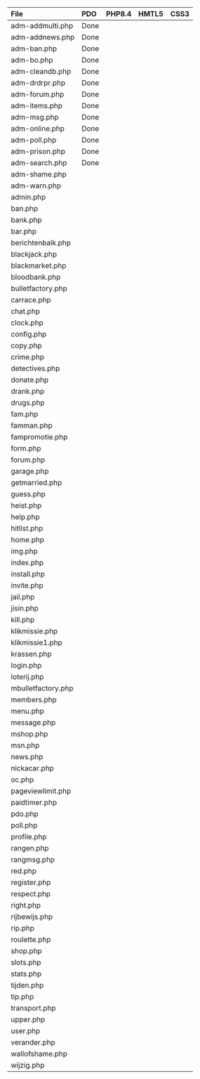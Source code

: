 | File               | PDO   | PHP8.4   | HMTL5   | CSS3   |
|:-------------------|:------|:---------|:--------|:-------|
| adm-addmulti.php   | Done  |          |         |        |
| adm-addnews.php    | Done  |          |         |        |
| adm-ban.php        | Done  |          |         |        |
| adm-bo.php         | Done  |          |         |        |
| adm-cleandb.php    | Done  |          |         |        |
| adm-drdrpr.php     | Done  |          |         |        |
| adm-forum.php      | Done  |          |         |        |
| adm-items.php      | Done  |          |         |        |
| adm-msg.php        | Done  |          |         |        |
| adm-online.php     | Done  |          |         |        |
| adm-poll.php       | Done  |          |         |        |
| adm-prison.php     | Done  |          |         |        |
| adm-search.php     | Done  |          |         |        |
| adm-shame.php      |       |          |         |        |
| adm-warn.php       |       |          |         |        |
| admin.php          |       |          |         |        |
| ban.php            |       |          |         |        |
| bank.php           |       |          |         |        |
| bar.php            |       |          |         |        |
| berichtenbalk.php  |       |          |         |        |
| blackjack.php      |       |          |         |        |
| blackmarket.php    |       |          |         |        |
| bloodbank.php      |       |          |         |        |
| bulletfactory.php  |       |          |         |        |
| carrace.php        |       |          |         |        |
| chat.php           |       |          |         |        |
| clock.php          |       |          |         |        |
| config.php         |       |          |         |        |
| copy.php           |       |          |         |        |
| crime.php          |       |          |         |        |
| detectives.php     |       |          |         |        |
| donate.php         |       |          |         |        |
| drank.php          |       |          |         |        |
| drugs.php          |       |          |         |        |
| fam.php            |       |          |         |        |
| famman.php         |       |          |         |        |
| fampromotie.php    |       |          |         |        |
| form.php           |       |          |         |        |
| forum.php          |       |          |         |        |
| garage.php         |       |          |         |        |
| getmarried.php     |       |          |         |        |
| guess.php          |       |          |         |        |
| heist.php          |       |          |         |        |
| help.php           |       |          |         |        |
| hitlist.php        |       |          |         |        |
| home.php           |       |          |         |        |
| img.php            |       |          |         |        |
| index.php          |       |          |         |        |
| install.php        |       |          |         |        |
| invite.php         |       |          |         |        |
| jail.php           |       |          |         |        |
| jisin.php          |       |          |         |        |
| kill.php           |       |          |         |        |
| klikmissie.php     |       |          |         |        |
| klikmissie1.php    |       |          |         |        |
| krassen.php        |       |          |         |        |
| login.php          |       |          |         |        |
| loterij.php        |       |          |         |        |
| mbulletfactory.php |       |          |         |        |
| members.php        |       |          |         |        |
| menu.php           |       |          |         |        |
| message.php        |       |          |         |        |
| mshop.php          |       |          |         |        |
| msn.php            |       |          |         |        |
| news.php           |       |          |         |        |
| nickacar.php       |       |          |         |        |
| oc.php             |       |          |         |        |
| pageviewlimit.php  |       |          |         |        |
| paidtimer.php      |       |          |         |        |
| pdo.php            |       |          |         |        |
| poll.php           |       |          |         |        |
| profile.php        |       |          |         |        |
| rangen.php         |       |          |         |        |
| rangmsg.php        |       |          |         |        |
| red.php            |       |          |         |        |
| register.php       |       |          |         |        |
| respect.php        |       |          |         |        |
| right.php          |       |          |         |        |
| rijbewijs.php      |       |          |         |        |
| rip.php            |       |          |         |        |
| roulette.php       |       |          |         |        |
| shop.php           |       |          |         |        |
| slots.php          |       |          |         |        |
| stats.php          |       |          |         |        |
| tijden.php         |       |          |         |        |
| tip.php            |       |          |         |        |
| transport.php      |       |          |         |        |
| upper.php          |       |          |         |        |
| user.php           |       |          |         |        |
| verander.php       |       |          |         |        |
| wallofshame.php    |       |          |         |        |
| wijzig.php         |       |          |         |        |